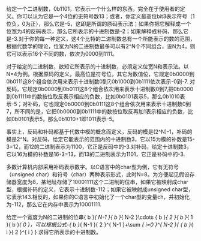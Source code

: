 给定一个二进制数，0b1101，它表示一个什么样的东西，完全在于使用者的定义。你可以认为它是一个4位的无符号数13；或者，你定义最高位bit3表示符号（1位负，0为正），那么它是-5，这即是所谓的原码表示法；如果你把它解释成一个位宽为4的反码表示，那么它所表示的十进制数是-2；如果解释成补码，那么它是-3.对于你的每一种定义，这4个比特的二进制数总有一个所能表示的数的范围，根据代数学的理论，位宽为N的二进制数最多可以有2^N个不同组合，设N为4，则它可以表示16个不同的数，依次为0000到1111。

对于给定的二进制数，欲知它所表示的十进制数，必须定义位宽N和表示法。以N=4为例。根据原码的定义，最高位是符号位，其它为数值位，它规定0b0000到0b0111这8个组合依次用来表示十进制数0到7,0b1000到0b1111依次表示-0到-7. 对反码，它规定0b0000到0b0111这8个组合依次用来表示十进制数0到7,把0b0000到0b1111中的数按位取反表示相应的负数，比如0b0101表示5，那么0b1010表示-5；对补码，它也规定0b0000到0b0111这8个组合依次用来表示十进制数0到7，所不同的是，它把0b0000到0b1111中的数按位取反再加1表示相应的负数，比如0b0101表示5，那么0b1010+1即1011表示-5。

事实上，反码和补码都基于代数中模的概念而定义，反码的模是(2^N)-1，补码的模是2^N。对反码，给定它能表示的范围内的十进制数3，它以15为模的补数是15-3=12，而12的二进制表示为1100，它正是反码中的-3.对补码，给定十进制数3，它以16为模的补数是16-3=13，而13的二进制表示为1101，它正是补码中的-3.

多数计算机内部采用补码表示数字。以C语言中的char型为例，它有无符号（unsigned char）和符号（char）两种表示形式，此时N=8。为方便起见假设存储器宽度为8，某地址存储了10001111这个二进制的位串，如果它被映射成char型，根据补码的定义，它表示十进制数-112；如果它被映射成unsigned char型，它表示143.相反的，如果你的C语言中初始化了一个char型的变量ch，并初始化为-112，那么它在内存中表示为10001111.

给定一个宽度为N的二进制的位串{ b }_{ N-1 }{ b }_{ N-2 }\cdots { b }_{ 2 }{ b }_{ 1 }{ b }_{ 0 }，可以根据公式-{ b }_{ N-1 }{ 2 }^{ N-1 }+\sum _{ i=0 }^{ N-2 }{ { b }_{ i }{ 2 }^{ i } } 求得它所表示的十进制数。
